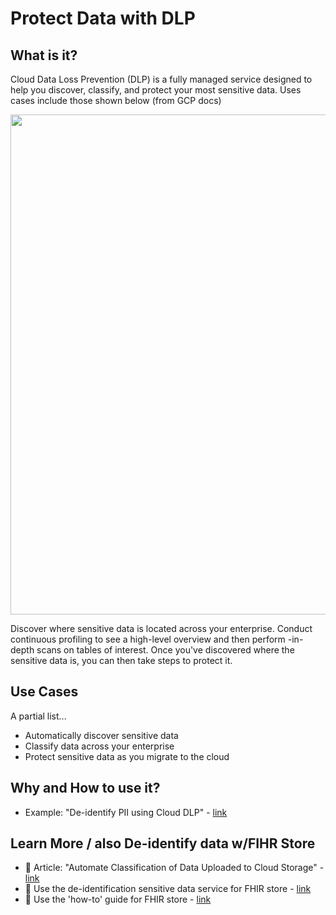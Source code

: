 #  Protect Data with DLP

## What is it?

Cloud Data Loss Prevention (DLP) is a fully managed service designed to help you discover, classify, and protect your most sensitive data.  Uses cases include those shown below (from GCP docs)

<img src="https://github.com/lynnlangit/gcp-for-bioinformatics/blob/master/images/gcp-dlp.png" width=800>

Discover where sensitive data is located across your enterprise. Conduct continuous profiling to see a high-level overview and then perform -in-depth scans on tables of interest. Once you've discovered where the sensitive data is, you can then take steps to protect it.

## Use Cases

A partial list...
- Automatically discover sensitive data
- Classify data across your enterprise
- Protect sensitive data as you migrate to the cloud

## Why and How to use it?

- Example: "De-identify PII using Cloud DLP" - [link](https://cloud.google.com/architecture/de-identification-re-identification-pii-using-cloud-dlp)


## Learn More / also De-identify data w/FIHR Store
 - 📓 Article: "Automate Classification of Data Uploaded to Cloud Storage" - [link](https://cloud.google.com/architecture/automating-classification-of-data-uploaded-to-cloud-storage)
 - 📗 Use the de-identification sensitive data service for FHIR store - [link](https://cloud.google.com/healthcare-api/docs/how-tos/deidentify)
 - 📘 Use the 'how-to' guide for FHIR store - [link](https://cloud.google.com/healthcare-api/docs/how-tos#fhir-guide)



